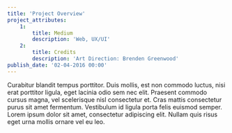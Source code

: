 ```yaml
---
title: 'Project Overview'
project_attributes:
    1:
        title: Medium
        description: 'Web, UX/UI'
    2:
        title: Credits
        description: 'Art Direction: Brenden Greenwood'
publish_date: '02-04-2016 00:00'
---
```


Curabitur blandit tempus porttitor. Duis mollis, est non commodo luctus, nisi erat porttitor ligula, eget lacinia odio sem nec elit. Praesent commodo cursus magna, vel scelerisque nisl consectetur et. Cras mattis consectetur purus sit amet fermentum. Vestibulum id ligula porta felis euismod semper. Lorem ipsum dolor sit amet, consectetur adipiscing elit. Nullam quis risus eget urna mollis ornare vel eu leo.